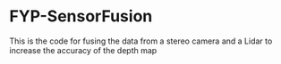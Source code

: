 # FYP-SensorFusion
This is the code for fusing the data from a stereo camera and a Lidar to increase the accuracy of the depth map
